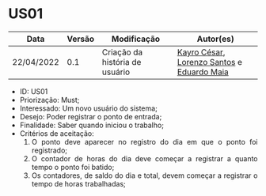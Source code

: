 # US01

|Data | Versão | Modificação | Autor(es)|
| -- | -- | -- | -- |
| 22/04/2022 | 0.1 | Criação da história de usuário | [Kayro César](https://github.com/kayrocesar), [Lorenzo Santos](https://github.com/kayrocesar) e [Eduardo Maia](https://github.com/eduardomr) |

<ul>
<li> ID: US01</li>
<li>Priorização: Must;</li>
<li>Interessado: Um novo usuário do sistema;</li>
<li>Desejo: Poder registrar o ponto de entrada;</li>
<li>Finalidade: Saber quando iniciou o trabalho;</li>
<li align="justify"> Critérios de aceitação:
    <ol>
    <li> O ponto deve aparecer no registro do dia em que o ponto foi registrado;</li>
    <li> O contador de horas do dia deve começar a registrar a quanto tempo o ponto foi batido;</li>
    <li> Os contadores, de saldo do dia e total, devem começar a registrar o tempo de horas trabalhadas;</li>
    </ol>
</ul>